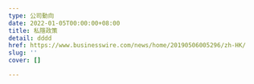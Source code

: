 ```yaml
---
type: 公司動向
date: 2022-01-05T00:00:00+08:00
title: 私隱政策
detail: dddd
href: https://www.businesswire.com/news/home/20190506005296/zh-HK/
slug: ''
cover: []

---
```

